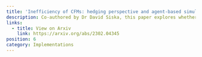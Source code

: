 ```yaml
---
title: 'Inefficiency of CFMs: hedging perspective and agent-based simulations'
description: Co-authored by Dr David Siska, this paper explores whether the fee income from trades on the CFM is sufficient for the liquidity providers to hedge away the exposure to market risk.
links:
  - title: View on Arxiv
    link: https://arxiv.org/abs/2302.04345
position: 6
category: Implementations
---
```

